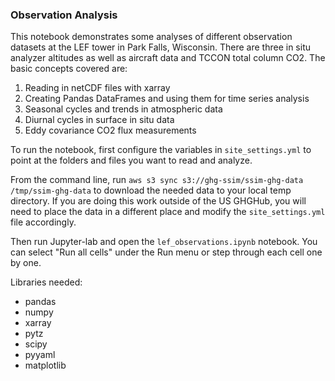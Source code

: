 ### Observation Analysis

This notebook demonstrates some analyses of different observation datasets at the LEF tower in Park Falls, Wisconsin. There are three in situ analyzer altitudes as well as aircraft data and TCCON total column CO2. The basic concepts covered are:
1. Reading in netCDF files with xarray
2. Creating Pandas DataFrames and using them for time series analysis
3. Seasonal cycles and trends in atmospheric data
4. Diurnal cycles in surface in situ data
5. Eddy covariance CO2 flux measurements

To run the notebook, first configure the variables in `site_settings.yml` to point at the folders and files you want to read and analyze. 

From the command line, run `aws s3 sync s3://ghg-ssim/ssim-ghg-data /tmp/ssim-ghg-data` to download the needed data to your local temp directory. If you are doing this work outside of the US GHGHub, you will need to place the data in a different place and modify the `site_settings.yml` file accordingly.

Then run Jupyter-lab and open the `lef_observations.ipynb` notebook. You can select "Run all cells" under the Run menu or step through each cell one by one. 

Libraries needed:
- pandas
- numpy
- xarray
- pytz
- scipy
- pyyaml
- matplotlib